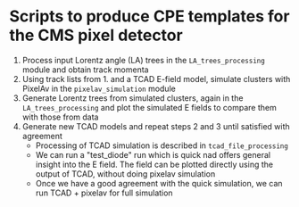 # Scripts to produce CPE templates for the CMS pixel detector
1. Process input Lorentz angle (LA) trees in the `LA_trees_processing` module and obtain track momenta
2. Using track lists from 1. and a TCAD E-field model, simulate clusters with PixelAv in the `pixelav_simulation` module
3. Generate Lorentz trees from simulated clusters, again in the `LA_trees_processing` and plot the simulated E fields to compare them with those from data
4. Generate new TCAD models and repeat steps 2 and 3 until satisfied with agreement
   - Processing of TCAD simulation is described in `tcad_file_processing`
   - We can run a "test_diode" run which is quick nad offers general insight into the E field. The field can be plotted directly using the output of TCAD, without doing pixelav simulation
   - Once we have a good agreement with the quick simulation, we can run TCAD + pixelav for full simulation
